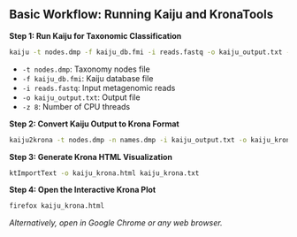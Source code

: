 ## Basic Workflow: Running Kaiju and KronaTools

**Step 1: Run Kaiju for Taxonomic Classification**

```bash
kaiju -t nodes.dmp -f kaiju_db.fmi -i reads.fastq -o kaiju_output.txt -z 8
```
- `-t nodes.dmp`: Taxonomy nodes file
- `-f kaiju_db.fmi`: Kaiju database file
- `-i reads.fastq`: Input metagenomic reads
- `-o kaiju_output.txt`: Output file
- `-z 8`: Number of CPU threads

**Step 2: Convert Kaiju Output to Krona Format**

```bash
kaiju2krona -t nodes.dmp -n names.dmp -i kaiju_output.txt -o kaiju_krona.txt
```

**Step 3: Generate Krona HTML Visualization**

```bash
ktImportText -o kaiju_krona.html kaiju_krona.txt
```

**Step 4: Open the Interactive Krona Plot**

```bash
firefox kaiju_krona.html
```
*Alternatively, open in Google Chrome or any web browser.*
